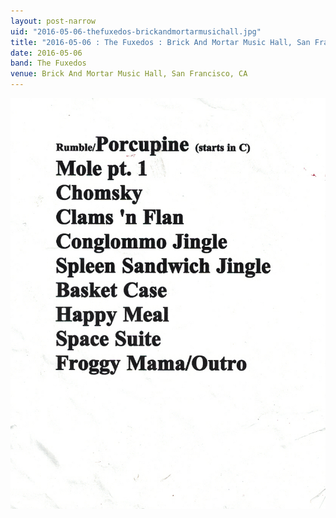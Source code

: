 ```yaml
---
layout: post-narrow
uid: "2016-05-06-thefuxedos-brickandmortarmusichall.jpg"
title: "2016-05-06 : The Fuxedos : Brick And Mortar Music Hall, San Francisco, CA"
date: 2016-05-06
band: The Fuxedos
venue: Brick And Mortar Music Hall, San Francisco, CA
---
```


<div class="showcase">
  <img src="/img/2016/05/20160506-TheFuxedos-BrickAndMortarMusicHall.jpg" alt="2016-05-06-thefuxedos-brickandmortarmusichall.jpg">
</div>

